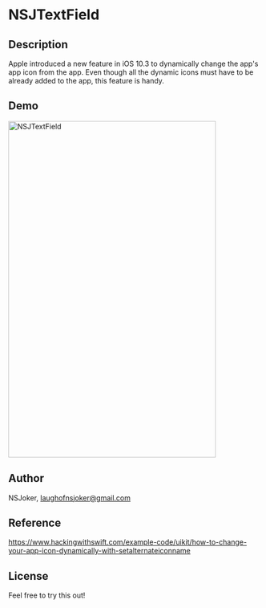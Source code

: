 # NSJTextField
## Description

Apple introduced a new feature in iOS 10.3 to dynamically change the app's app icon from the app. Even though all the dynamic icons must have to be already added to the app, this feature is handy.

## Demo
<img src ="https://github.com/NSJoker/DynamicAppIcon/blob/master/DAI.gif" width = "414" height="670" alt="NSJTextField"/>

## Author

NSJoker, laughofnsjoker@gmail.com

## Reference

https://www.hackingwithswift.com/example-code/uikit/how-to-change-your-app-icon-dynamically-with-setalternateiconname

## License

Feel free to try this out!
